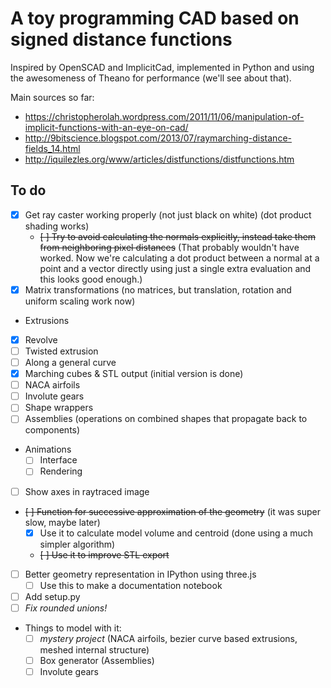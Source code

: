 A toy programming CAD based on signed distance functions
========================================================

Inspired by OpenSCAD and ImplicitCad, implemented in Python and using the awesomeness of Theano for performance (we'll see about that).

Main sources so far:
- https://christopherolah.wordpress.com/2011/11/06/manipulation-of-implicit-functions-with-an-eye-on-cad/
- http://9bitscience.blogspot.com/2013/07/raymarching-distance-fields_14.html
- http://iquilezles.org/www/articles/distfunctions/distfunctions.htm

## To do
- [X] Get ray caster working properly (not just black on white) (dot product shading works)
  - <strike>[ ] Try to avoid calculating the normals explicitly, instead take them from neighboring pixel distances</strike> (That probably wouldn't have worked. Now we're calculating a dot product between a normal at a point and a vector directly using just a single extra evaluation and this looks good enough.)
- [X] Matrix transformations (no matrices, but translation, rotation and uniform scaling work now)
-  Extrusions
  - [X] Revolve
  - [ ] Twisted extrusion
  - [ ] Along a general curve
- [X] Marching cubes & STL output (initial version is done)
- [ ] NACA airfoils
- [ ] Involute gears
- [ ] Shape wrappers
- [ ] Assemblies (operations on combined shapes that propagate back to components)
- Animations
  - [ ] Interface
  - [ ] Rendering
- [ ] Show axes in raytraced image
- <strike>[ ] Function for successive approximation of the geometry</strike> (it was super slow, maybe later)
  - [X] Use it to calculate model volume and centroid (done using a much simpler algorithm)
  - <strike>[ ] Use it to improve STL export</strike>
- [ ] Better geometry representation in IPython using three.js
  - [ ] Use this to make a documentation notebook
- [ ] Add setup.py
- [ ] *Fix rounded unions!*
- Things to model with it:
  - [ ] _mystery project_ (NACA airfoils, bezier curve based extrusions, meshed internal structure)
  - [ ] Box generator (Assemblies)
  - [ ] Involute gears
